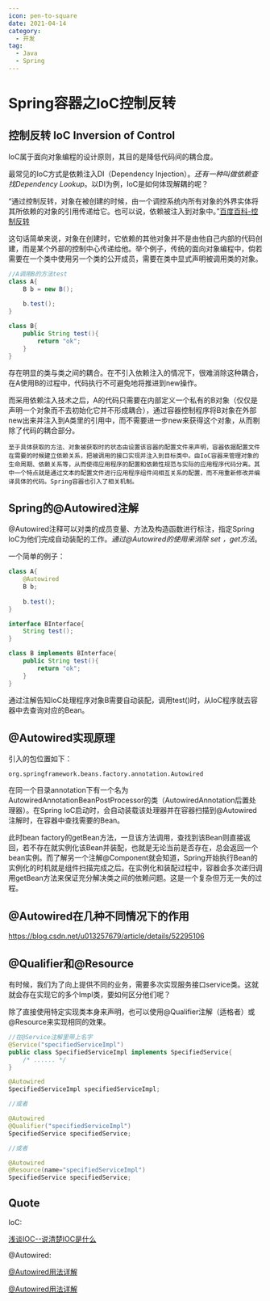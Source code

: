 ```yaml
---
icon: pen-to-square
date: 2021-04-14
category:
  - 开发
tag:
  - Java
  - Spring
---
```


# Spring容器之IoC控制反转

## 控制反转 IoC Inversion of Control

IoC属于面向对象编程的设计原则，其目的是降低代码间的耦合度。

最常见的IoC方式是依赖注入DI（Dependency Injection）。*还有一种叫做依赖查找Dependency Lookup*。以DI为例，IoC是如何体现解耦的呢？

“通过控制反转，对象在被创建的时候，由一个调控系统内所有对象的外界实体将其所依赖的对象的引用传递给它。也可以说，依赖被注入到对象中。”[百度百科-控制反转](https://baike.baidu.com/item/%E6%8E%A7%E5%88%B6%E5%8F%8D%E8%BD%AC/1158025)

这句话简单来说，对象在创建时，它依赖的其他对象并不是由他自己内部的代码创建，而是某个外部的控制中心传递给他。举个例子，传统的面向对象编程中，倘若需要在一个类中使用另一个类的公开成员，需要在类中显式声明被调用类的对象。

```java
//A调用B的方法test
class A{
    B b = new B();
    
    b.test();
}

class B{
    public String test(){
        return "ok";
    }
}
```

存在明显的类与类之间的耦合。在不引入依赖注入的情况下，很难消除这种耦合，在A使用B的过程中，代码执行不可避免地将推进到new操作。

而采用依赖注入技术之后，A的代码只需要在内部定义一个私有的B对象（仅仅是声明一个对象而不去初始化它并不形成耦合），通过容器控制程序将B对象在外部new出来并注入到A类里的引用中，而不需要进一步new来获得这个对象，从而剔除了代码的耦合部分。

    至于具体获取的方法、对象被获取时的状态由设置该容器的配置文件来声明，容器依据配置文件在需要的时候建立依赖关系，把被调用的接口实现并注入到目标类中。由IoC容器来管理对象的生命周期、依赖关系等，从而使得应用程序的配置和依赖性规范与实际的应用程序代码分离。其中一个特点就是通过文本的配置文件进行应用程序组件间相互关系的配置，而不用重新修改并编译具体的代码。Spring容器也引入了相关机制。

## Spring的@Autowired注解

@Autowired注释可以对类的成员变量、方法及构造函数进行标注，指定Spring IoC为他们完成自动装配的工作。*通过@Autowired的使用来消除 set ，get方法*。

一个简单的例子：

```java
class A{
    @Autowired
    B b;
    
    b.test();
}

interface BInterface{
    String test();
}

class B implements BInterface{
    public String test(){
        return "ok";
    }
}
```

通过注解告知IoC处理程序对象B需要自动装配，调用test()时，从IoC程序就去容器中去查询对应的Bean。

## @Autowired实现原理

引入的包位置如下：
```
org.springframework.beans.factory.annotation.Autowired
```
在同一个目录annotation下有一个名为AutowiredAnnotationBeanPostProcessor的类（AutowiredAnnotation后置处理器）。在Spring IoC启动时，会自动装载该处理器并在容器扫描到@Autowired注解时，在容器中查找需要的Bean。

此时bean factory的getBean方法，一旦该方法调用，查找到该Bean则直接返回，若不存在就实例化该Bean并装配，也就是无论当前是否存在，总会返回一个bean实例。而了解另一个注解@Component就会知道，Spring开始执行Bean的实例化的时机就是组件扫描完成之后。在实例化和装配过程中，容器会多次递归调用getBean方法来保证充分解决类之间的依赖问题。这是一个复杂但万无一失的过程。

## @Autowired在几种不同情况下的作用

https://blog.csdn.net/u013257679/article/details/52295106

## @Qualifier和@Resource

有时候，我们为了向上提供不同的业务，需要多次实现服务接口service类。这就就会存在实现它的多个Impl类，要如何区分他们呢？

除了直接使用特定实现类本身来声明，也可以使用@Qualifier注解（适格者）或@Resource来实现相同的效果。

```java
//在@Service注解里带上名字
@Service("specifiedServiceImpl")
public class SpecifiedServiceImpl implements SpecifiedService{
    /* ...... */
}

@Autowired
SpecifiedServiceImpl specifiedServiceImpl;

//或者

@Autowired
@Qualifier("specifiedServiceImpl")
SpecifiedService specifiedService;

//或者

@Autowired
@Resource(name="specifiedServiceImpl")
SpecifiedService specifiedService;
```

## Quote

IoC:

[浅谈IOC--说清楚IOC是什么](https://blog.csdn.net/ivan820819/article/details/79744797)

@Autowired:

[@Autowired用法详解](https://www.cnblogs.com/fnlingnzb-learner/p/9723834.html)

[@Autowired用法详解](https://blog.csdn.net/u013257679/article/details/52295106)